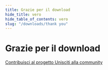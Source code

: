 ```yaml
---
title: Grazie per il download
hide_title: vero
hide_table_of_contents: vero
slug: "/downloads/thank you"
---
```


<div className="text-center margin-top--xl">

# Grazie per il download

<div className="row margin-bottom--lg padding--sm flex-center">
<a className="button button--outline button--warning button--lg margin--sm" href="/contributing">
  Contribuisci al progetto
</a>
<a className="button button--outline button--info button--lg margin--sm" href="https://linwood.dev/matrix">
  Unisciti alla community
</a>

</div>

</div>
